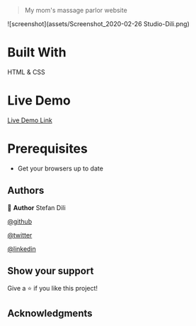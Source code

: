 > My mom's massage parlor website

![screenshot](assets/Screenshot_2020-02-26 Studio-Dili.png)


# Built With

HTML & CSS


# Live Demo

[Live Demo Link](https://clever-bose-915816.netlify.com/)

# Prerequisites

- Get your browsers up to date


## Authors

👤 **Author**
Stefan Dili

[@github](https://github.com/dili021)

[@twitter](https://twitter.com/dilistefan)

[@linkedin](https://linkedin.com/in/stefan-dili)


## Show your support

Give a ⭐️ if you like this project!

## Acknowledgments



